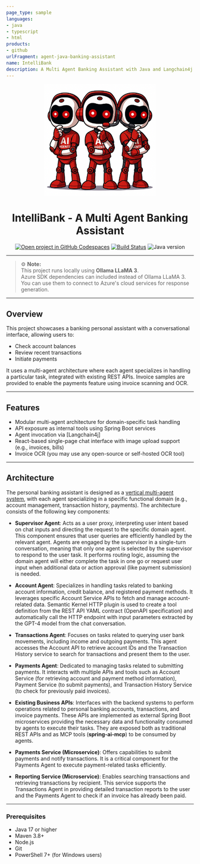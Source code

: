 ```yaml
---
page_type: sample
languages:
- java
- typescript
- html
products:
- github
urlFragment: agent-java-banking-assistant
name: IntelliBank
description: A Multi Agent Banking Assistant with Java and Langchain4j
---
```


<div align="center">

<img src="robot_redthinking.PNG" alt="AI Agents" width="300"/>


# IntelliBank - A Multi Agent Banking Assistant

[![Open project in GitHub Codespaces](https://img.shields.io/badge/Codespaces-Open-blue?style=flat-square&logo=github)](https://codespaces.new/azure-samples/agent-openai-java-banking-assistant?hide_repo_select=true&ref=main&quickstart=true)
[![Build Status](https://img.shields.io/github/actions/workflow/status/azure-samples/agent-openai-java-banking-assistant/azure-dev.yaml?style=flat-square&label=Build)](https://github.com/azure-samples/agent-openai-java-banking-assistant/actions)
![Java version](https://img.shields.io/badge/Java->=17-3c873a?style=flat-square)

</div>

---
> ⚙️ **Note:**  
> This project runs locally using **Ollama LLaMA 3**.  
> Azure SDK dependencies can included instead of Ollama LLaMA 3. You can use them to connect to Azure's cloud services for response generation.
---

## Overview

This project showcases a banking personal assistant with a conversational interface, allowing users to:
- Check account balances
- Review recent transactions
- Initiate payments

It uses a multi-agent architecture where each agent specializes in handling a particular task, integrated with existing REST APIs. Invoice samples are provided to enable the payments feature using invoice scanning and OCR.

---

## Features

- Modular multi-agent architecture for domain-specific task handling  
- API exposure as internal tools using Spring Boot services  
- Agent invocation via [Langchain4j]  
- React-based single-page chat interface with image upload support (e.g., invoices, bills)  
- Invoice OCR (you may use any open-source or self-hosted OCR tool) 
---

## Architecture

The personal banking assistant is designed as a [vertical multi-agent system](./docs/multi-agents/introduction.md), with each agent specializing in a specific functional domain (e.g., account management, transaction history, payments). The architecture consists of the following key components:
  
- **Supervisor Agent**: Acts as a user proxy, interpreting user intent based on chat inputs and directing the request to the specific domain agent. This component ensures that user queries are efficiently handled by the relevant agent. Agents are engaged by the supervisor in a single-turn conversation, meaning that only one agent is selected by the supervisor to respond to the user task. It performs routing logic, assuming the domain agent will either complete the task in one go or request user input when additional data or action approval (like payment submission) is needed.
- **Account Agent**: Specializes in handling tasks related to banking account information, credit balance, and registered payment methods. It leverages specific Account Service APIs to fetch and manage account-related data. Semantic Kernel HTTP plugin is used to create a tool definition from the REST API YAML contract (OpenAPI specification) and automatically call the HTTP endpoint with input parameters extracted by the GPT-4 model from the chat conversation.
- **Transactions Agent**: Focuses on tasks related to querying user bank movements, including income and outgoing payments. This agent accesses the Account API to retrieve account IDs and the Transaction History service to search for transactions and present them to the user.
- **Payments Agent**: Dedicated to managing tasks related to submitting payments. It interacts with multiple APIs and tools such as Account Service (for retrieving account and payment method information), Payment Service (to submit payments), and Transaction History Service (to check for previously paid invoices).
- **Existing Business APIs**: Interfaces with the backend systems to perform operations related to personal banking accounts, transactions, and invoice payments. These APIs are implemented as external Spring Boot microservices providing the necessary data and functionality consumed by agents to execute their tasks. They are exposed both as traditional REST APIs and as MCP tools (**spring-ai-mcp**) to be consumed by agents.
- **Payments Service (Microservice)**: Offers capabilities to submit payments and notify transactions. It is a critical component for the Payments Agent to execute payment-related tasks efficiently.

- **Reporting Service (Microservice)**: Enables searching transactions and retrieving transactions by recipient. This service supports the Transactions Agent in providing detailed transaction reports to the user and the Payments Agent to check if an invoice has already been paid.
---

### Prerequisites

- Java 17 or higher 
- Maven 3.8+  
- Node.js  
- Git  
- PowerShell 7+ (for Windows users)
